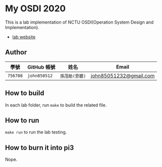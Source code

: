 # My OSDI 2020
This is a lab implementation of NCTU OSDI(Operation System Design and Implementation).
- [lab website](https://grasslab.github.io/osdi/en/index.html)

## Author

| 學號 | GitHub 帳號 | 姓名 | Email |
| --- | ----------- | --- | --- |
|`756708`| `john850512` | `孫茂勛(旁聽)` | john85051232@gmail.com |

## How to build
In each lab folder, run `make` to build the related file.

## How to run
`make run` to run the lab testing.

## How to burn it into pi3
Nope.

